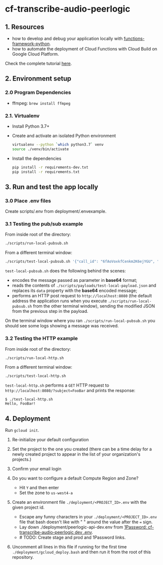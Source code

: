 # cf-transcribe-audio-peerlogic

## 1. Resources

- how to develop and debug your application locally with [functions-framework-python](https://github.com/GoogleCloudPlatform/functions-framework-python).
- how to automate the deployment of Cloud Functions with Cloud Build on Google Cloud Platform.

Check the complete tutorial [here](https://medium.com/@ivam.santos/how-to-develop-debug-and-test-your-python-google-cloud-functions-on-your-local-dev-environment-d56ef94cb409).

## 2. Environment setup


### 2.0 Program Dependencies

- ffmpeg: `brew install ffmpeg`

### 2.1. Virtualenv

- Install Python 3.7+

- Create and activate an isolated Python environment

  ```bash
  virtualenv --python `which python3.7` venv
  source ./venv/bin/activate
  ```

- Install the dependencies

  ```bash
  pip install -r requirements-dev.txt
  pip install -r requirements.txt
  ```

## 3. Run and test the app locally

### 3.0 Place .env files
Create scripts/.env from deployment/.envexample.

### 3.1 Testing the pub/sub example

From inside root of the directory:

```bash
./scripts/run-local-pubsub.sh
```

From a different terminal window:

```bash
./scripts/test-local-pubsub.sh '{"call_id": "6fAoVoxkfCenkm2K6ejYGU", "partial_id": "bo6FTU5HbpsUmYn8TFofNq", "audio_partial_id": "a3HvzN9htW5H5j9i2X23mL"}'
```

`test-local-pubsub.sh` does the following behind the scenes:

- encodes the message passed as parameter in **base64** format;
- reads the contents of `./scripts/payloads/test-local-payload.json` and replaces its `data` property with the **base64** encoded message;
- performs an HTTP post request to `http://localhost:8080` (the default address the application runs when you execute `./scripts/run-local-pubsub.sh` from the other terminal window), sending the modified JSON from the previous step in the payload.

On the terminal window where you ran `./scripts/run-local-pubsub.sh` you should see some logs showing a message was received.

### 3.2 Testing the HTTP example

From inside root of the directory:

```bash
./scripts/run-local-http.sh
```

From a different terminal window:

```bash
./scripts/test-local-http.sh
```

`test-local-http.sh` performs a `GET` HTTP request to `http://localhost:8080/?subject=FooBar` and prints the response:

```console
$ ./test-local-http.sh
Hello, FooBar!
```

## 4. Deployment


Run `gcloud init`.

1. Re-initialize your default configuration
2. Set the project to the one you created (there can be a time delay for a newly created project to appear in the list of your organization's projects.)
3. Confirm your email login
4. Do you want to configure a default Compute Region and Zone?
   * Hit `Y` and then enter
   * Set the zone to `us-west4-a`


5. Create an environment file  `./deployment/<PROJECT_ID>.env` with the given project id.
   * Escape any funny characters in your `./deployment/<PROJECT_ID>.env` file that bash doesn't like with " " around the value after the `=` sign.
   * Lay down ./deployment/peerlogic-api-dev.env from [1Password: cf-transcribe-audio-peerlogic dev .env](https://start.1password.com/open/i?a=P3RU52IFYBEH3GKEDF2UBYENBQ&v=vpraap47l6wamzclmiyonzzfw4&i=ymljh6lpq5hrtikxg6k76rrai4&h=my.1password.com).
   * \# TODO: Create stage and prod and 1Password links.
6. Uncomment all lines in this file if running for the first time `./deployment/gcloud_deploy.bash` and then run it from the root of this repository.
